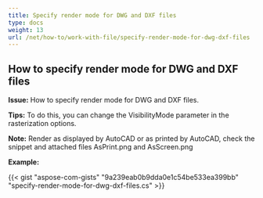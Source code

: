 ```yaml
---
title: Specify render mode for DWG and DXF files
type: docs
weight: 13
url: /net/how-to/work-with-file/specify-render-mode-for-dwg-dxf-files
---
```



## **How to specify render mode for DWG and DXF files**

**Issue:** How to specify render mode for DWG and DXF files.

**Tips:** To do this, you can change the VisibilityMode parameter in the rasterization options.

**Note:** Render as displayed by AutoCAD or as printed by AutoCAD, check the snippet and attached files AsPrint.png and AsScreen.png

**Example:**

{{< gist "aspose-com-gists" "9a239eab0b9dda0e1c54be533ea399bb" "specify-render-mode-for-dwg-dxf-files.cs" >}}